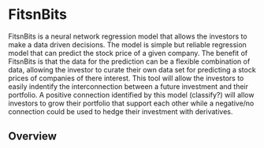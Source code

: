 # FitsnBits

FitsnBits is a neural network regression model that allows the investors to make a data driven decisions. The model is simple but reliable regression model that can predict the stock price of a given company. The benefit of FitsnBits is that the data for the prediction can be a flexible combination of data, allowing the investor to curate their own data set for predicting a stock prices of companies of there interest. This tool will allow the investors to easily indentify the interconnection between a future investment and their portfolio. A positive connection identified by this model (classify?) will allow investors to grow their portfolio that support each other while a negative/no connection could be used to hedge their investment with derivatives. 

## Overview